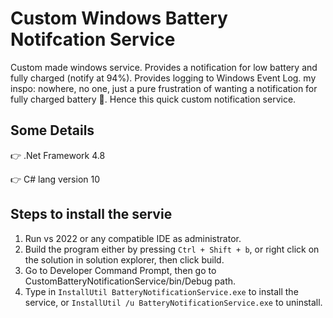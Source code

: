 ﻿# Custom Windows Battery Notifcation Service

Custom made windows service. Provides a notification for low battery and fully charged (notify at 94%). Provides logging to Windows Event Log.
my inspo: nowhere, no one, just a pure frustration of wanting a notification for fully charged battery 🫠. Hence this quick custom notification service.

## Some Details

👉 .Net Framework 4.8

👉 C# lang version 10

## Steps to install the servie

1. Run vs 2022 or any compatible IDE as administrator.
2. Build the program either by pressing `Ctrl + Shift + b`, or right click on the solution in solution explorer, then click build.
3. Go to Developer Command Prompt, then go to CustomBatteryNotificationService/bin/Debug path. 
4. Type in `InstallUtil BatteryNotificationService.exe` to install the service, or `InstallUtil /u BatteryNotificationService.exe` to uninstall.
